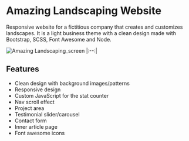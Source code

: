 # Amazing Landscaping Website

Responsive website for a fictitious company that creates and customizes landscapes. It is a light business theme with a clean design made with Bootstrap, SCSS, Font Awesome and Node.

![Amazing Landscaping_screen](https://github.com/elena-polyakova2/landscaping-website/assets/124845955/25532a89-7ebf-47d2-a21f-f4a8ecf12c20)
|:--:| 


## Features

- Clean design with background images/patterns
- Responsive design
- Custom JavaScript for the stat counter
- Nav scroll effect
- Project area
- Testimonial slider/carousel
- Contact form
- Inner article page
- Font awesome icons

